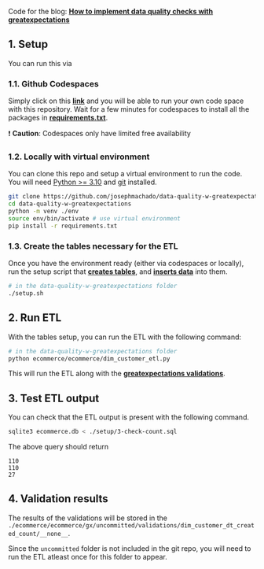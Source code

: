 
Code for the blog: **[How to implement data quality checks with greatexpectations](https://www.startdataengineering.com/post/implement_data_quality_with_great_expectations/)**

## 1. Setup

You can run this via 

### 1.1. Github Codespaces

Simply click on this **[link](https://github.com/codespaces/new?skip_quickstart=true&machine=basicLinux32gb&repo=835341653&ref=main&geo=UsEast)** and you will be able to run your own code space with this repository. Wait for a few minutes for codespaces to install all the packages in **[requirements.txt](./requirements.txt)**.

:heavy_exclamation_mark: **Caution**: Codespaces only have limited free availability

### 1.2. Locally with virtual environment

You can clone this repo and setup a virtual environment to run the code. You will need [Python >= 3.10](https://www.python.org/downloads/) and [git](https://git-scm.com/downloads) installed.

```bash
git clone https://github.com/josephmachado/data-quality-w-greatexpectations.git
cd data-quality-w-greatexpectations
python -m venv ./env               
source env/bin/activate # use virtual environment
pip install -r requirements.txt
```

### 1.3. Create the tables necessary for the ETL

Once you have the environment ready (either via codespaces or locally), run the setup script that **[creates tables](./setup/1-create-tables.sql)**, and **[inserts data](./setup/2-populate-raw-tables.sql)** into them.

```bash
# in the data-quality-w-greatexpectations folder
./setup.sh
```

## 2. Run ETL

With the tables setup, you can run the ETL with the following command:

```bash
# in the data-quality-w-greatexpectations folder
python ecommerce/ecommerce/dim_customer_etl.py
```

This will run the ETL along with the **[greatexpectations validations](./ecommerce/ecommerce/gx/expectations/)**.

## 3. Test ETL output

You can check that the ETL output is present with the following command.

```bash
sqlite3 ecommerce.db < ./setup/3-check-count.sql 
```

The above query should return

```text
110
110
27
```

## 4. Validation results

The results of the validations will be stored in the `./ecommerce/ecommerce/gx/uncommitted/validations/dim_customer_dt_created_count/__none__`.

Since the `uncommitted` folder is not included in the git repo, you will need to run the ETL atleast once for this folder to appear.

